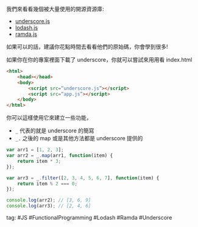 我們來看看幾個被大量使用的開源資源庫: 
-   [underscore.js](https://underscorejs.org/)
-   [lodash.js](https://lodash.com/)
-   [ramda.js](https://ramdajs.com/)

如果可以的話，建議你花點時間去看看他們的原始碼，你會學到很多!

如果你在你的專案裡面下載了 underscore，你就可以嘗試來用用看
index.html
```html
<html>
	<head></head>
	<body>
		<script src=“underscore.js”></script>
		<script src=“app.js”></script>
	</body>
</html>
```
你可以這樣使用它來建立一些功能，
-  ```_```  代表的就是 underscore 的簡寫
- ```_.``` 之後的 map 或是其他方法都是 underscore 提供的

```js
var arr1 = [1, 2, 3];
var arr2 = _.map(arr1, function(item) {
	return item * 3;
});

var arr3 = _.filter([2, 3, 4, 5, 6, 7], function(item) {
	return item % 2 === 0;
});

console.log(arr2); // [3, 6, 9]
console.log(arr3); // [2, 4, 6]
```

tag: #JS #FunctionalProgramming #Lodash #Ramda #Underscore
